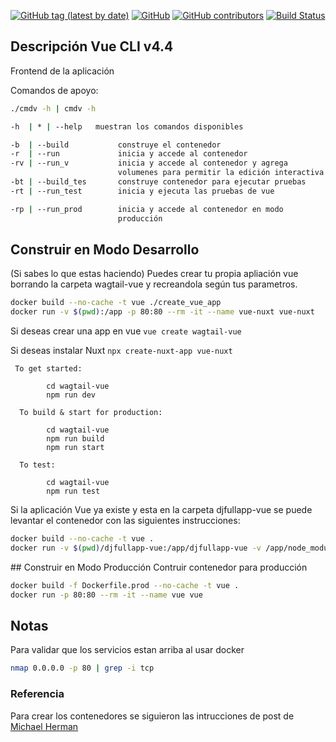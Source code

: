 [![GitHub tag (latest by date)](https://img.shields.io/github/v/tag/saengate/vue)](https://github.com/saengate/vue/releases/latest)
[![GitHub](https://img.shields.io/github/license/saengate/vue)](LICENSE)
[![GitHub contributors](https://img.shields.io/github/contributors/saengate/vue)](https://github.com/saengate/vue/graphs/contributors)
[![Build Status](https://travis-ci.org/saengate/vue.svg?branch=master)](https://travis-ci.org/saengate/vue)

## Descripción Vue CLI v4.4

Frontend de la aplicación

Comandos de apoyo:
```sh
./cmdv -h | cmdv -h
```
```sh
-h  | * | --help   muestran los comandos disponibles

-b  | --build           construye el contenedor                         (docker build)
-r  | --run             inicia y accede al contenedor                   (docker run -it)
-rv | --run_v           inicia y accede al contenedor y agrega          (docker run -it)
                        volumenes para permitir la edición interactiva
-bt | --build_tes       construye contenedor para ejecutar pruebas      (docker build -it)
-rt | --run_test        inicia y ejecuta las pruebas de vue             (docker run -it...npm run test)

-rp | --run_prod        inicia y accede al contenedor en modo           (docker build && run -it)
                        producción
```

## Construir en Modo Desarrollo

(Si sabes lo que estas haciendo) Puedes crear tu propia apliación vue borrando la carpeta wagtail-vue y recreandola según tus parametros.

```sh
docker build --no-cache -t vue ./create_vue_app
docker run -v $(pwd):/app -p 80:80 --rm -it --name vue-nuxt vue-nuxt
```
Si deseas crear una app en vue
`vue create wagtail-vue`

Si deseas instalar Nuxt
`npx create-nuxt-app vue-nuxt`

```Para Nuxt
 To get started:

        cd wagtail-vue
        npm run dev

  To build & start for production:

        cd wagtail-vue
        npm run build
        npm run start

  To test:

        cd wagtail-vue
        npm run test
```

Si la aplicación Vue ya existe y esta en la carpeta djfullapp-vue se puede levantar el contenedor con las siguientes instrucciones:
```sh
docker build --no-cache -t vue .
docker run -v $(pwd)/djfullapp-vue:/app/djfullapp-vue -v /app/node_modules -p 80:80 --rm -it --name vue vue
```

## Construir en Modo Producción
Contruir contenedor para producción
```sh
docker build -f Dockerfile.prod --no-cache -t vue .
docker run -p 80:80 --rm -it --name vue vue
```


## Notas

Para validar que los servicios estan arriba al usar docker
```sh
nmap 0.0.0.0 -p 80 | grep -i tcp
```

### Referencia

Para crear los contenedores se siguieron las intrucciones de post de [Michael Herman](https://mherman.org/blog/dockerizing-a-vue-app/)
